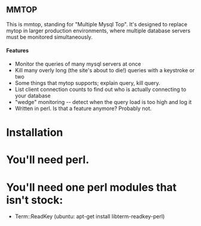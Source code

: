 ## MMTOP
This is mmtop, standing for "Multiple Mysql Top".  It's designed to replace mytop 
in larger production environments, where multiple database servers must be monitored
simultaneously. 

#### Features
  * Monitor the queries of many mysql servers at once
  * Kill many overly long (the site's about to die!) queries with a keystroke or two
  * Some things that mytop supports; explain query, kill query. 
  * List client connection counts to find out who is actually connecting to your database
  * "wedge" monitoring -- detect when the query load is too high and log it
  * Written in perl.  Is that a feature anymore?  Probably not.

# Installation

# You'll need perl.
# You'll need one perl modules that isn't stock:
  - Term::ReadKey (ubuntu: apt-get install libterm-readkey-perl)

